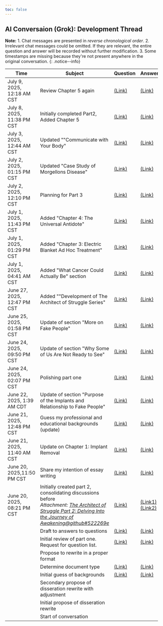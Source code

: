 ```yaml
---
toc: false
---
```

## AI Conversaion (Grok): Development Thread
**Note:** 1. Chat messages are presented in _reverse chronological order_. 2. Irrelevant chat messages could be omitted. If they are relevant, the entire question and answer will be recorded without further modification. 3. Some timestamps are missing because they're not present anywhere in the original conversation.
{: .notice--info}

|Time|Subject|Question|Answer|
|----|-------|--------|------|
|July 9, 2025, 12:18 AM CST|Review Chapter 5 again|[(Link)](Grok_Part2.md#question-july-9-2025-1218-am-cst)|[(Link)](Grok_Part2.md#answer-july-9-2025-1218-am-cst)|
|July 8, 2025, 11:38 PM CST|Initially completed Part2, Added Chapter 5|[(Link)](Grok_Part2.md#question-july-8-2025-1138-pm-cst)|[(Link)](Grok_Part2.md#answer-july-8-2025-1138-pm-cst)|
|July 3, 2025, 12:44 AM CST|Updated ""Communicate with Your Body"|[(Link)](Grok_Part2.md#question-july-3-2025-1244-am-cst)|[(Link)](Grok_Part2.md#answer-july-3-2025-1244-am-cst)|
|July 2, 2025, 01:15 PM CST|Updated "Case Study of Morgellons Disease"|[(Link)](Grok_Part2.md#question-july-2-2025-0115-pm-cst)|[(Link)](Grok_Part2.md#answer-july-2-2025-0115-pm-cst)
|July 2, 2025, 12:10 PM CST|Planning for Part 3|[(Link)](Grok_Part3.md#question-july-2-2025-1210-pm-cst)|[(Link)](Grok_Part3.md#answer-july-2-2025-1210-pm-cst)|
|July 1, 2025, 11:43 PM CST|Added "Chapter 4: The Universal Antidote"|[(Link)](Grok_Part2.md#question-july-1-2025-1143-pm-cst)|[(Link)](Grok_Part2.md#answer-july-1-2025-1143-pm-cst)
|July 1, 2025, 01:29 PM CST|Added "Chapter 3: Electric Blanket Ad Hoc Treatment"|[(Link)](Grok_Part2.md#question-july-1-2025-0129-pm-cst)|[(Link)](Grok_Part2.md#answer-july-1-2025-0129-pm-cst)|
|July 1, 2025, 04:41 AM CST|Added "What Cancer Could Actually Be" section|[(Link)](Grok_Part2.md#question-july-1-2025-0441-am-cst)|[(Link)](Grok_Part2.md#answer-july-1-2025-0441-am-cst)|
|June 27, 2025, 12:47 PM CST|Added ""Development of The Architect of Struggle Series"|[(Link)](Grok_Polishing.md#question-june-27-2025-1247-pm-cst)|[(Link)](Grok_Polishing.md#answer-june-27-2025-1247-pm-cst)|
|June 25, 2025, 01:58 PM CST|Update of section "More on Fake People"|[(Link)](Grok_PurposeOfImplant.md#question-june-25-2025-0158-pm-cst)|[(Link)](Grok_PurposeOfImplant.md#answer-june-25-2025-0158-pm-cst)|
|June 24, 2025, 09:50 PM CST|Update of section "Why Some of Us Are Not Ready to See"|[(Link)](Grok_PurposeOfImplant.md#question-june-24-2025-0950-pm-cst)|[(Link)](Grok_PurposeOfImplant.md#answer-june-24-2025-0950-pm-cst)|
|June 24, 2025, 02:07 PM CST|Polishing part one|[(Link)](Grok_Polishing.md#question-june-24-2025-0207-pm-cst)|[(Link)](Grok_Polishing.md#answer-june-24-2025-0207-pm-cst)|
|June 22, 2025, 1:39 AM CDT|Update of section "Purpose of the Implants and Relationship to Fake People"|[(Link)](Grok_PurposeOfImplant.md#questions-june-22-2025-139-am-cdt)|[(Link)](Grok_PurposeOfImplant.md#answer-june-22-2025-146-am-cdt)|
|June 21, 2025, 12:48 PM CST|Guess my professional and educational backgrounds (update)|[(Link)](Grok_GuessBackground.md#question-june-21-2025-1248-pm-cst)|[(Link)](Grok_GuessBackground.md#answer-june-21-2025-1248-pm-cst)|
|June 21, 2025, 11:40 AM CST|Update on Chapter 1: Implant Removal|[(Link)](Grok_ImplantRemoval.md#question-june-21-2025-1140-am-cst)|[(Link)](Grok_ImplantRemoval.md#answer-june-21-2025-1140-am-cst)|
|June 20, 2025,11:50 PM CST|Share my intention of essay writing|[(Link)](Grok_LittleChat.md#question-june-20-20251150-pm-cst)|[(Link)](Grok_LittleChat.md#answer-june-20-20251150-pm-cst)|
|June 20, 2025, 08:21 PM CST|Initially created part 2, consolidating discussions before<br>*Attachment: [The Architect of Struggle Part 2: Delving Into the Journey of Awakening@github#522269e](https://github.com/cybercying/doc/blob/522269e/gnosis/The_Architect_of_Struggle_Part2.md)*|[(Link)](Grok_Part2.md#question-june-20-2025-0821-pm-cst)|[(Link1)](Grok_Part2.md#answer-1-june-20-2025-0821-pm-cst)[(Link2)](Grok_Part2.md#answer-2-june-20-2025-0821-pm-cst)
| |Draft to answers to questions|[(Link)](Grok_QuestionListAndDraft.md#question-draft-to-generated-questions)|[(Link)](Grok_QuestionListAndDraft.md#answer--draft-to-generated-questions)|
| |Initial review of part one. Request for question list.|[(Link)](Grok_QuestionList.md#question-initial-review-of-part-one)|[(Link)](Grok_QuestionList.md#answer-initial-review-of-part-one)|
| |Propose to rewrite in a proper format| | |
| |Determine document type|[(Link)](Grok_DocumentType.md#question-document-type)|[(Link)](Grok_DocumentType.md#answer-document-type)|
| |Initial guess of backgrounds|[(Link)](Grok_GuessBackground.md#question-initial-guess-of-backgrounds)|[(Link)](Grok_GuessBackground.md#answer-initial-guess-of-backgrounds)|
| |Secondary propose of disseration rewrite with adjustment| | |
| |Initial propose of disseration rewrite | | |
| |Start of conversation| | |

